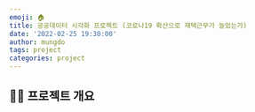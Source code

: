 ```yaml
---
emoji: 🏠
title: 공공데이터 시각화 프로젝트 (코로나19 확산으로 재택근무가 늘었는가)
date: '2022-02-25 19:30:00'
author: mungdo
tags: project
categories: project
---
```



## 🙆‍♀️ 프로젝트 개요






```toc
```

